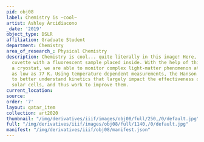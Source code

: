 ```yaml
---
pid: obj08
label: Chemistry is ~cool~
artist: Ashley Arcidiacono
_date: '2019'
object_type: DSLR
affiliation: Graduate Student
department: Chemistry
area_of_research_: Physical Chemistry
description: Chemistry is cool... quite literally in this image! Here, you see a cryogenic
  cuvette with a fluorescent sample placed inside. With the help of this cuvette and
  a cryostat, we are able to monitor complex light-matter phenomenon at temperatures
  as low as 77 K. Using temperature dependent measurements, the Hanson Group is able
  to better understand kinetics that largely impact the effectiveness of dye-sensitized
  solar cells, and thus work to improve them.
current_location: 
source: 
order: '7'
layout: qatar_item
collection: art2020
thumbnail: "/img/derivatives/iiif/images/obj08/full/250,/0/default.jpg"
full: "/img/derivatives/iiif/images/obj08/full/1140,/0/default.jpg"
manifest: "/img/derivatives/iiif/obj08/manifest.json"
---
```

